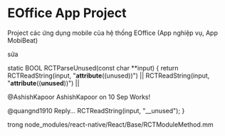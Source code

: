 # EOffice App Project

Project các ứng dụng mobile của hệ thống EOffice (App nghiệp vụ, App MobiBeat)

sửa

static BOOL RCTParseUnused(const char **input)
{
return RCTReadString(input, "__attribute__((unused))") ||
RCTReadString(input, "__attribute__((__unused__))") ||

@AshishKapoor AshishKapoor on 10 Sep
Works!

@quangnd1910	Reply…
RCTReadString(input, "__unused");
}

trong node_modules/react-native/React/Base/RCTModuleMethod.mm
